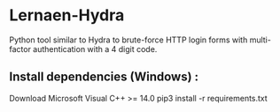 # Lernaen-Hydra
Python tool similar to Hydra to brute-force HTTP login forms with multi-factor authentication with a 4 digit code.

## Install dependencies (Windows) :

Download Microsoft Visual C++ >= 14.0
pip3 install -r requirements.txt
